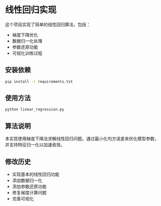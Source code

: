 # 线性回归实现

这个项目实现了简单的线性回归算法，包括：

- 梯度下降优化
- 数据归一化处理
- 参数还原功能
- 可视化训练过程

## 安装依赖

```bash
pip install -r requirements.txt
```

## 使用方法

```bash
python linear_regression.py
```

## 算法说明

本实现使用梯度下降法求解线性回归问题。通过最小化均方误差来优化模型参数，并支持特征归一化以加速收敛。

## 修改历史

- 实现基本的线性回归功能
- 添加数据归一化
- 添加参数还原功能
- 修复梯度计算问题
- 完善可视化 